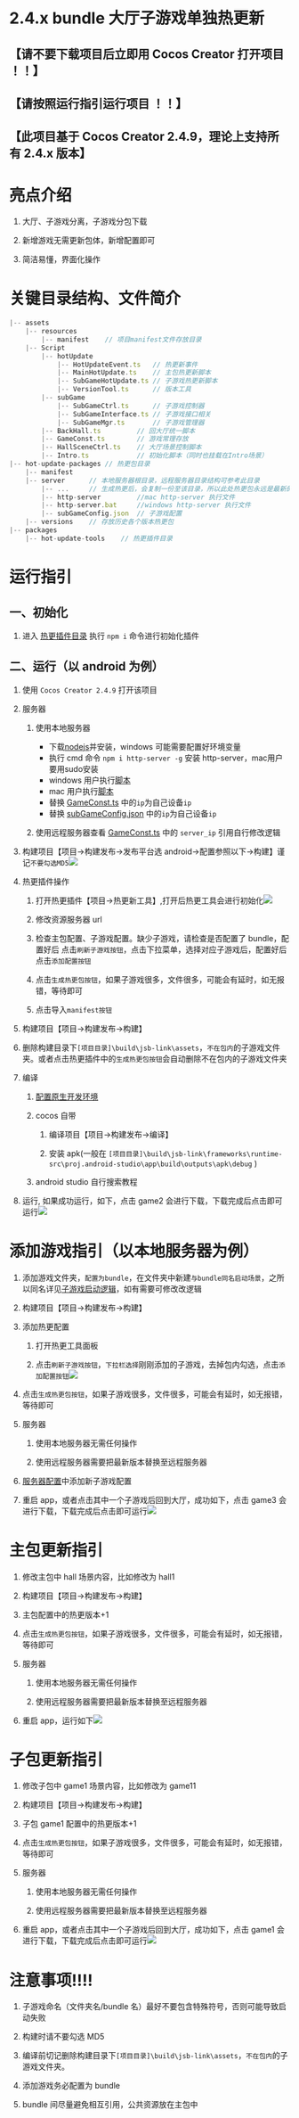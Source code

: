 # 2.4.x bundle 大厅子游戏单独热更新

## 【请不要下载项目后立即用 Cocos Creator 打开项目 ！！】

## 【请按照运行指引运行项目 ！！】

## 【此项目基于 Cocos Creator 2.4.9，理论上支持所有 2.4.x 版本】

# 亮点介绍

1. 大厅、子游戏分离，子游戏分包下载

1. 新增游戏无需更新包体，新增配置即可

1. 简洁易懂，界面化操作

# 关键目录结构、文件简介

```js
|-- assets
    |-- resources
        |-- manifest    // 项目manifest文件存放目录
    |-- Script
        |-- hotUpdate
            |-- HotUpdateEvent.ts   // 热更新事件
            |-- MainHotUpdate.ts    // 主包热更新脚本
            |-- SubGameHotUpdate.ts // 子游戏热更新脚本
            |-- VersionTool.ts      // 版本工具
        |-- subGame
            |-- SubGameCtrl.ts      // 子游戏控制器
            |-- SubGameInterface.ts // 子游戏接口相关
            |-- SubGameMgr.ts       // 子游戏管理器
        |-- BackHall.ts         // 回大厅统一脚本
        |-- GameConst.ts        // 游戏常理存放
        |-- HallSceneCtrl.ts    // 大厅场景控制脚本
        |-- Intro.ts            // 初始化脚本（同时也挂载在Intro场景）
|-- hot-update-packages // 热更包目录
    |-- manifest
    |-- server      // 本地服务器根目录，远程服务器目录结构可参考此目录
        |-- ...     // 生成热更后，会复制一份至该目录，所以此处热更包永远是最新的
        |-- http-server         //mac http-server 执行文件
        |-- http-server.bat     //windows http-server 执行文件
        |-- subGameConfig.json  // 子游戏配置
    |-- versions    // 存放历史各个版本热更包
|-- packages
    |-- hot-update-tools    // 热更插件目录
```

# 运行指引

## 一、初始化

1. 进入 [热更插件目录](./packages/hot-update-tools/) 执行 `npm i` 命令进行初始化插件

## 二、运行（以 android 为例）

1. 使用 `Cocos Creator 2.4.9` 打开该项目

1. 服务器

    1. 使用本地服务器

        - 下载[nodejs](http://nodejs.cn/)并安装，windows 可能需要配置好环境变量
        - 执行 cmd 命令 `npm i http-server -g` 安装 http-server，mac用户要用sudo安装
        - windows 用户执行[脚本](./hot-update-packages/server/http-server.bat)
        - mac 用户执行[脚本](./hot-update-packages/server/http-server)
        - 替换 [GameConst.ts](./assets/Script/GameConst.ts) 中的`ip`为自己设备`ip`
        - 替换 [subGameConfig.json](./hot-update-packages/server/subGameConfig.json) 中的`ip`为自己设备`ip`

    1. 使用远程服务器查看 [GameConst.ts](./assets/Script/GameConst.ts) 中的 `server_ip` 引用自行修改逻辑

1. 构建项目【项目->构建发布->发布平台选 android->配置参照以下->构建】谨记`不要勾选MD5`![](./static/build.png)

1. 热更插件操作

    1. 打开热更插件【项目->热更新工具】,打开后热更工具会进行初始化![](./static/panel.png)

    1. 修改资源服务器 url

    1. 检查主包配置、子游戏配置。缺少子游戏，请检查是否配置了 bundle，配置好后 点击`刷新子游戏按钮`，点击下拉菜单，选择对应子游戏后，配置好后点击`添加配置按钮`

    1. 点击`生成热更包按钮`，如果子游戏很多，文件很多，可能会有延时，如无报错，等待即可

    1. 点击导入`manifest按钮`

1. 构建项目【项目->构建发布->构建】

1. 删除构建目录下`[项目目录]\build\jsb-link\assets`，`不在包内`的子游戏文件夹。或者点击热更插件中的`生成热更包按钮`会自动删除不在包内的子游戏文件夹

1. 编译

    1. [配置原生开发环境](https://docs.cocos.com/creator/2.4/manual/zh/publish/setup-native-development.html)

    1. cocos 自带

        1. 编译项目【项目->构建发布->编译】

        1. 安装 apk(一般在 `[项目目录]\build\jsb-link\frameworks\runtime-src\proj.android-studio\app\build\outputs\apk\debug` )

    1. android studio 自行搜索教程

1. 运行, 如果成功运行，如下，点击 game2 会进行下载，下载完成后点击即可运行![](./static/run_apk.png)

# 添加游戏指引（以本地服务器为例）

1. 添加游戏文件夹，`配置为bundle`，在文件夹中新建`与bundle同名启动场景`，之所以同名详见[子游戏启动逻辑](./assets/Script/subGame/SubGameMgr.ts)，如有需要可修改改逻辑

1. 构建项目【项目->构建发布->构建】

1. 添加热更配置

    1. 打开热更工具面板

    1. 点击`刷新子游戏按钮`，`下拉栏选择`刚刚添加的子游戏，去掉包内勾选，点击`添加配置按钮`![](./static/select_sub_game.png)

1. 点击`生成热更包按钮`，如果子游戏很多，文件很多，可能会有延时，如无报错，等待即可

1. 服务器

    1. 使用本地服务器无需任何操作

    1. 使用远程服务器需要把最新版本替换至远程服务器

1. [服务器配置](./hot-update-packages/server/subGameConfig.json)中添加新子游戏配置

1. 重启 app，或者点击其中一个子游戏后回到大厅，成功如下，点击 game3 会进行下载，下载完成后点击即可运行![](./static/run_apk1.png)

# 主包更新指引

1. 修改主包中 hall 场景内容，比如修改为 hall1

1. 构建项目【项目->构建发布->构建】

1. 主包配置中的热更版本+1

1. 点击`生成热更包按钮`，如果子游戏很多，文件很多，可能会有延时，如无报错，等待即可

1. 服务器

    1. 使用本地服务器无需任何操作

    1. 使用远程服务器需要把最新版本替换至远程服务器

1. 重启 app，运行如下![](./static/main_update.png)

# 子包更新指引

1. 修改子包中 game1 场景内容，比如修改为 game11

1. 构建项目【项目->构建发布->构建】

1. 子包 game1 配置中的热更版本+1

1. 点击`生成热更包按钮`，如果子游戏很多，文件很多，可能会有延时，如无报错，等待即可

1. 服务器

    1. 使用本地服务器无需任何操作

    1. 使用远程服务器需要把最新版本替换至远程服务器

1. 重启 app，或者点击其中一个子游戏后回到大厅，成功如下，点击 game1 会进行下载，下载完成后点击即可运行![](./static/game1_update.png)

# 注意事项!!!!

1. 子游戏命名（文件夹名/bundle 名）最好不要包含特殊符号，否则可能导致启动失败

1. 构建时请不要勾选 MD5

1. 编译前切记删除构建目录下`[项目目录]\build\jsb-link\assets`，`不在包内`的子游戏文件夹。

1. 添加游戏务必配置为 bundle

1. bundle 间尽量避免相互引用，公共资源放在主包中
